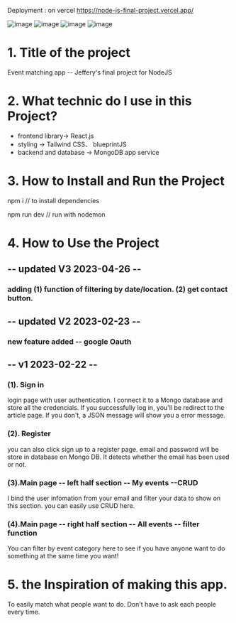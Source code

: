 Deployment : on vercel
https://node-js-final-project.vercel.app/

![image](https://user-images.githubusercontent.com/102844561/234496336-1ecd170c-aeae-45fb-965d-041f2133df18.png)
![image](https://user-images.githubusercontent.com/102844561/234496661-420727da-9b38-41f1-9c13-7837b51ec79d.png)
![image](https://user-images.githubusercontent.com/102844561/234496966-9840269f-3be5-46b4-b1c5-f4d1d3523c6d.png)
![image](https://user-images.githubusercontent.com/102844561/234497350-685cb351-0938-4ede-846c-e4991a28d6c2.png)




# 1. Title of the project
Event matching app -- Jeffery's final project for NodeJS 

# 2. What technic do I use in this Project?

* frontend library-> React.js
* styling -> Tailwind CSS、 blueprintJS
* backend and database -> MongoDB app service 


# 3. How to Install and Run the Project

npm i
// to install dependencies 

npm run dev
// run with nodemon

# 4. How to Use the Project

## -- updated V3 2023-04-26 --
### adding (1) function of filtering by date/location. (2) get contact button.  

## -- updated V2 2023-02-23 --
### new feature added -- google Oauth

## -- v1  2023-02-22 --
### (1). Sign in
login page with user authentication. I connect it to a Mongo database and store all the credencials. 
If you successfully log in, you'll be redirect to the article page. If you don't, a JSON message will show you a error message.

### (2). Register
you can also click sign up to a register page. email and password will be store in database on Mongo DB.  It detects whether the email has been used or not.

### (3).Main page -- left half section -- My events --CRUD
I bind the user infomation from your email and filter your data to show on this section. you can easily use CRUD here.

### (4).Main page -- right half section -- All events -- filter function
You can filter by event category here to see if you have anyone want to do something at the same time you want! 





# 5. the Inspiration of making this app.

To easily match what people want to do. Don't have to ask each people every time. 
